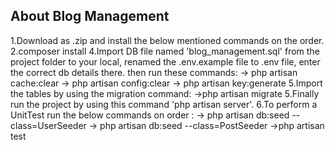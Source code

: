 
## About Blog Management

1.Download as .zip and install the below mentioned commands on the order.
2.composer install
4.Import DB file named 'blog_management.sql' from the project folder to your local, renamed the .env.example file to .env file, enter the correct db details there. 
then run these commands:
   -> php artisan cache:clear
   -> php artisan config:clear
   -> php artisan key:generate
5.Import the tables by using the migration command:
   ->php artisan migrate
5.Finally run the project by using this command 'php artisan server'.
6.To perform a UnitTest run the below commands on order : 
   -> php artisan db:seed --class=UserSeeder
   -> php artisan db:seed --class=PostSeeder
   ->php artisan test



